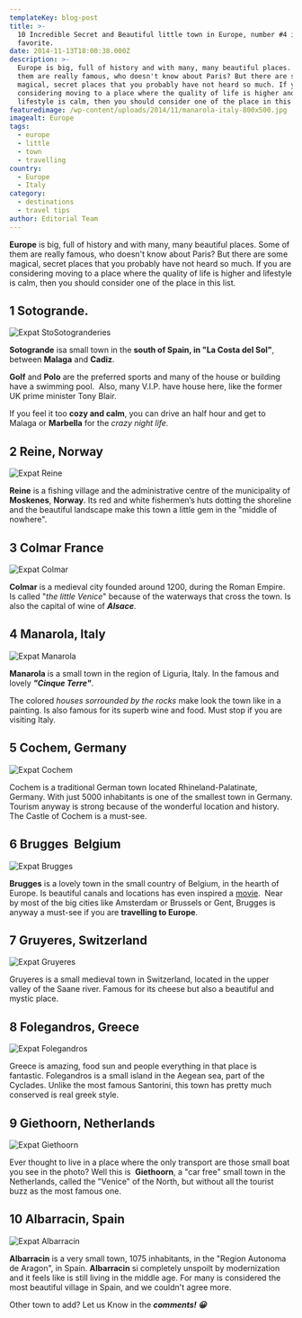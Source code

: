 ```yaml
---
templateKey: blog-post
title: >-
  10 Incredible Secret and Beautiful little town in Europe, number #4 is my
  favorite.
date: 2014-11-13T18:00:38.000Z
description: >-
  Europe is big, full of history and with many, many beautiful places. Some of
  them are really famous, who doesn't know about Paris? But there are some
  magical, secret places that you probably have not heard so much. If you are
  considering moving to a place where the quality of life is higher and
  lifestyle is calm, then you should consider one of the place in this list.
featuredimage: /wp-content/uploads/2014/11/manarola-italy-800x500.jpg
imagealt: Europe
tags:
  - europe
  - little
  - town
  - travelling
country:
  - Europe
  - Italy
category:
  - destinations
  - travel tips
author: Editorial Team
---
```


**Europe** is big, full of history and with many, many beautiful places. Some of them are really famous, who doesn't know about Paris? But there are some magical, secret places that you probably have not heard so much. If you are considering moving to a place where the quality of life is higher and lifestyle is calm, then you should consider one of the place in this list.

## 1 Sotogrande.

![Expat StoSotogranderies](/img/uploads/2014/11/3877048267_c722e5d083_o.jpg)

**Sotogrande** isa small town in the **south of Spain, in "La Costa del Sol"**, between **Malaga** and **Cadiz**.

**Golf** and **Polo** are the preferred sports and many of the house or building have a swimming pool.  Also, many V.I.P. have house here, like the former UK prime minister Tony Blair.

If you feel it too **cozy and calm**, you can drive an half hour and get to Malaga or **Marbella** for the _crazy night life._

## 2 Reine, Norway

![Expat Reine](/img/uploads/2014/11/14418752586_da44015878_k.jpg)

**Reine** is a fishing village and the administrative centre of the municipality of **Moskenes**, **Norway**. Its red and white fishermen’s huts dotting the shoreline and the beautiful landscape make this town a little gem in the "middle of nowhere".

## 3 Colmar France

![Expat Colmar](/img/uploads/2014/11/10117321495_0617f7380c_k.jpg)

**Colmar** is a medieval city founded around 1200, during the Roman Empire. Is called "_the little Venice_" because of the waterways that cross the town. Is also the capital of wine of **_Alsace_**.

## 4 Manarola, Italy

![Expat Manarola](/img/uploads/2014/11/manarola-italy.jpg)

**Manarola** is a small town in the region of Liguria, Italy. In the famous and lovely **_"Cinque Terre"_**.

The colored _houses sorrounded by the rocks_ make look the town like in a painting. Is also famous for its superb wine and food. Must stop if you are visiting Italy.

## 5 Cochem, Germany

![Expat Cochem](/img/uploads/2014/11/cochem-germany.jpg)

Cochem is a traditional German town located Rhineland-Palatinate, Germany. With just 5000 inhabitants is one of the smallest town in Germany. Tourism anyway is strong because of the wonderful location and history. The Castle of Cochem is a must-see.

## 6 Brugges  Belgium

![Expat Brugges](/img/uploads/2014/11/burgges-belgium.jpg)

**Brugges** is a lovely town in the small country of Belgium, in the hearth of Europe. Is beautiful canals and locations has even inspired a <a href="https://www.imdb.com/title/tt0780536/"  target="_blank" rel="noopener noreferrer">movie</a>.  Near by most of the big cities like Amsterdam or Brussels or Gent, Brugges is anyway a must-see if you are **travelling to Europe**.

## 7 Gruyeres, Switzerland

![Expat Gruyeres](/img/uploads/2014/11/Gruyeres.jpg)

Gruyeres is a small medieval town in Switzerland, located in the upper valley of the Saane river. Famous for its cheese but also a beautiful and mystic place.

## 8 Folegandros, Greece

![Expat Folegandros](/img/uploads/2014/11/folegrandos.jpg)

Greece is amazing, food sun and people everything in that place is fantastic. Folegandros is a small island in the Aegean sea, part of the Cyclades. Unlike the most famous Santorini, this town has pretty much conserved is real greek style.

## 9 Giethoorn, Netherlands

![Expat Giethoorn](/img/uploads/2014/11/10128429294_bac06a0daf_b.jpg)

Ever thought to live in a place where the only transport are those small boat you see in the photo? Well this is  **Giethoorn**, a "car free" small town in the Netherlands, called the "Venice" of the North, but without all the tourist buzz as the most famous one.

## 10 Albarracin, Spain

![Expat Albarracin](/img/uploads/2014/11/3556646432_aa0df4fb8f_b.jpg)

**Albarracin** is a very small town, 1075 inhabitants, in the "Region Autonoma de Aragon", in Spain. **Albarracin** si completely unspoilt by modernization and it feels like is still living in the middle age. For many is considered the most beautiful village in Spain, and we couldn't agree more.

Other town to add? Let us Know in the _**comments! 😀**_

